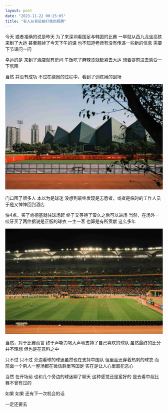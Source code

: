 ```yaml
---
layout: post
date: "2023-11-22 00:25:05"
title: "有人从背后拍打我的肩膀"
---
```

今天
或者准确的说是昨天
为了来深圳看国足与韩国的比赛
一早就从西九龙坐高铁来到了大运
甚至翘掉了今天下午的课
也不知道老师有没有传递一些新的信息
需要下节课问一问

幸运的是
来到了酒店就有房间
午饭吃了麻辣烫就赶紧去大运
想着提前进去感受一下氛围

当然
并没有成功
不过在绕圈的过程中，看到了训练用的副场

<img alt="School" src="/assets/posts/train.jpg" class="post-image black"/>

门口围了很多人
本以为是球迷
没想到最终发现是志愿者，或者是临时的工作人员
于是又悻悻回到酒店

快4点，买了肯德基就往球场赶
终于又等待了蛮久之后可以进场
当然，在场外一咬牙买了两件据说是正版的球衣
一主一客
也算是有所贡献
这么多年

<img alt="School" src="/assets/posts/match.jpg" class="post-image black"/>

当然，对于比赛而言
终于声嘶力竭大声地支持了自己喜欢的球队
虽然最终的比分并不理想
但也是在意料之中

只不过
只不过
旁边看球的球迷虽然也在支持中国队
但里面还穿着热刺的球衣
而前面一个男人一整场都在微信群里骂国足
实在是让人心里直犯恶心

当然
在开场前
也和几个旁边的球迷聊了聊天
这种感觉还是蛮好的
是去看中超比赛不曾有过的

如果
如果
还有下一次机会的话

一定还要去
